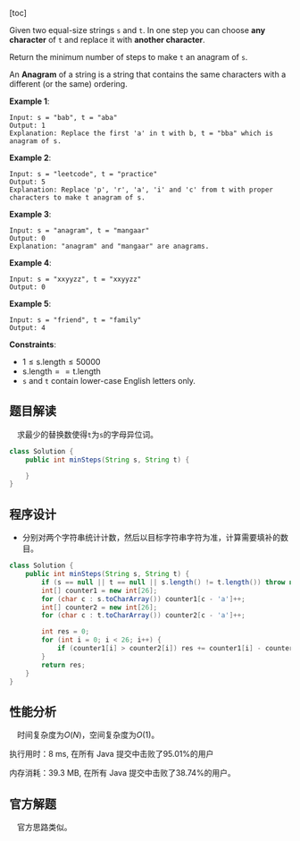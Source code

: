 [toc]

Given two equal-size strings `s` and `t`. In one step you can choose **any character** of `t` and replace it with **another character**.

Return the minimum number of steps to make `t` an anagram of `s`.

An **Anagram** of a string is a string that contains the same characters with a different (or the same) ordering.

 

**Example 1**:

```
Input: s = "bab", t = "aba"
Output: 1
Explanation: Replace the first 'a' in t with b, t = "bba" which is anagram of s.
```

**Example 2**:

```
Input: s = "leetcode", t = "practice"
Output: 5
Explanation: Replace 'p', 'r', 'a', 'i' and 'c' from t with proper characters to make t anagram of s.
```

**Example 3**:

```
Input: s = "anagram", t = "mangaar"
Output: 0
Explanation: "anagram" and "mangaar" are anagrams. 
```

**Example 4**:

```
Input: s = "xxyyzz", t = "xxyyzz"
Output: 0
```

**Example 5**:

```
Input: s = "friend", t = "family"
Output: 4
```



**Constraints**:

* $1 \le \text{s.length} \le 50000$
* $\text{s.length} == \text{t.length}$
* `s` and `t` contain lower-case English letters only.



## 题目解读

&emsp;求最少的替换数使得`t`为`s`的字母异位词。

```java
class Solution {
    public int minSteps(String s, String t) {

    }
}
```

## 程序设计

* 分别对两个字符串统计计数，然后以目标字符串字符为准，计算需要填补的数目。

```java
class Solution {
    public int minSteps(String s, String t) {
        if (s == null || t == null || s.length() != t.length()) throw new IllegalArgumentException("invalid param");
        int[] counter1 = new int[26];
        for (char c : s.toCharArray()) counter1[c - 'a']++;
        int[] counter2 = new int[26];
        for (char c : t.toCharArray()) counter2[c - 'a']++;

        int res = 0;
        for (int i = 0; i < 26; i++) {
            if (counter1[i] > counter2[i]) res += counter1[i] - counter2[i];
        }
        return res;
    }
}
```

## 性能分析

&emsp;时间复杂度为$O(N)$，空间复杂度为$O(1)$。

执行用时：8 ms, 在所有 Java 提交中击败了95.01%的用户

内存消耗：39.3 MB, 在所有 Java 提交中击败了38.74%的用户。

## 官方解题

&emsp;官方思路类似。